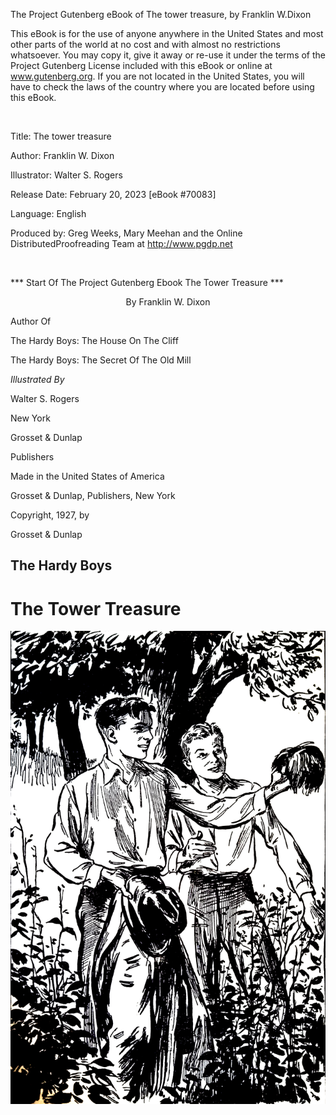 The Project Gutenberg eBook of The tower treasure, by Franklin W.Dixon

This eBook is for the use of anyone anywhere in the United States and most other parts of the world at no cost and with almost no restrictions whatsoever. You may copy it, give it away or re-use it under the terms of the Project Gutenberg License included with this eBook or online at www.gutenberg.org. If you are not located in the United States, you will have to check the laws of the country where you are located before using this eBook.

<br/>

Title: The tower treasure

Author: Franklin W. Dixon

Illustrator: Walter S. Rogers

Release Date: February 20, 2023 [eBook #70083]

Language: English

Produced by: Greg Weeks, Mary Meehan and the Online DistributedProofreading Team at http://www.pgdp.net

<br/>

*** Start Of The Project Gutenberg Ebook The Tower Treasure ***
<br/>







<p style="text-align: center;">By Franklin W. Dixon

Author Of

The Hardy Boys: The House On The Cliff

The Hardy Boys: The Secret Of The Old Mill

_Illustrated By_

Walter S. Rogers

New York

Grosset & Dunlap

Publishers

Made in the United States of America

Grosset & Dunlap, Publishers, New York

Copyright, 1927, by

Grosset & Dunlap

</p>


## The Hardy Boys

# The Tower Treasure

![“The Red Wig!” Exclaimed Joe, his eyes Widening.](FirstPicture.jpg "Alt Text")

